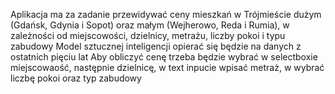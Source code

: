 Aplikacja ma za zadanie przewidywać ceny mieszkań w Trójmieście dużym (Gdańsk, Gdynia i Sopot) oraz małym (Wejherowo, Reda i Rumia), w zależności od miejscowości, dzielnicy, metrażu, liczby pokoi i typu zabudowy
Model sztucznej inteligencji opierać się będzie na danych z ostatnich pięciu lat
Aby obliczyć cenę trzeba będzie wybrać w selectboxie miejscowaość, następnie dzielnicę, w text inpucie wpisać metraż, w wybrać liczbę pokoi oraz typ zabudowy